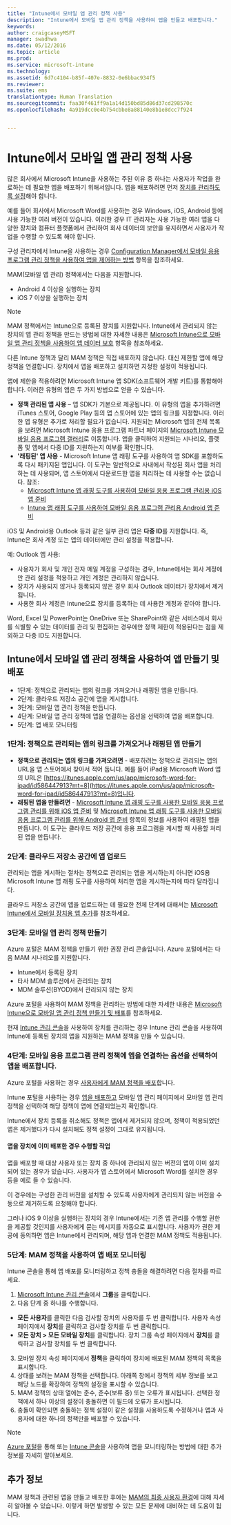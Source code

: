 ```yaml
---
title: "Intune에서 모바일 앱 관리 정책 사용"
description: "Intune에서 모바일 앱 관리 정책을 사용하여 앱을 만들고 배포합니다."
keywords: 
author: craigcaseyMSFT
manager: swadhwa
ms.date: 05/12/2016
ms.topic: article
ms.prod: 
ms.service: microsoft-intune
ms.technology: 
ms.assetid: 6d7c4104-b85f-407e-8832-0e6bbac934f5
ms.reviewer: 
ms.suite: ems
translationtype: Human Translation
ms.sourcegitcommit: faa30f461ff9a1a14d150bd85d86d37cd298570c
ms.openlocfilehash: 4a919dcc0e4b754cbbe8a88140e8b1e8dcc7f924


---
```


# Intune에서 모바일 앱 관리 정책 사용
많은 회사에서 Microsoft Intune을 사용하는 주된 이유 중 하나는 사용자가 작업을 완료하는 데 필요한 앱을 배포하기 위해서입니다. 앱을 배포하려면 먼저 [장치를 관리하도록 설정](https://docs.microsoft.com/intune/deploy-use/enroll-devices-in-microsoft-intune)해야 합니다.

예를 들어 회사에서 Microsoft Word를 사용하는 경우 Windows, iOS, Android 등에 사용 가능한 여러 버전이 있습니다. 이러한 경우 IT 관리자는 사용 가능한 여러 앱을 다양한 장치와 컴퓨터 플랫폼에서 관리하여 회사 데이터의 보안을 유지하면서 사용자가 작업을 수행할 수 있도록 해야 합니다.

구성 관리자에서 Intune을 사용하는 경우 [Configuration Manager에서 모바일 응용 프로그램 관리 정책을 사용하여 앱을 제어하는 방법](https://technet.microsoft.com/library/mt131414.aspx?f=255&MSPPError=-2147217396) 항목을 참조하세요.

MAM(모바일 앱 관리) 정책에서는 다음을 지원합니다.
- Android 4 이상을 실행하는 장치
- iOS 7 이상을 실행하는 장치

> [!NOTE]
> MAM 정책에서는 Intune으로 등록된 장치를 지원합니다. Intune에서 관리되지 않는 장치의 앱 관리 정책을 만드는 방법에 대한 자세한 내용은 [Microsoft Intune으로 모바일 앱 관리 정책을 사용하여 앱 데이터 보호](https://docs.microsoft.com/intune/deploy-use/protect-app-data-using-mobile-app-management-policies-with-microsoft-intune) 항목을 참조하세요.

다른 Intune 정책과 달리 MAM 정책은 직접 배포하지 않습니다. 대신 제한할 앱에 해당 정책을 연결합니다. 장치에서 앱을 배포하고 설치하면 지정한 설정이 적용됩니다.

앱에 제한을 적용하려면 Microsoft Intune 앱 SDK(소프트웨어 개발 키트)를 통합해야 합니다. 이러한 유형의 앱은 두 가지 방법으로 얻을 수 있습니다.

- **정책 관리된 앱 사용** – 앱 SDK가 기본으로 제공됩니다. 이 유형의 앱을 추가하려면 iTunes 스토어, Google Play 등의 앱 스토어에 있는 앱의 링크를 지정합니다. 이러한 앱 유형은 추가로 처리할 필요가 없습니다. 지원되는 Microsoft 앱의 전체 목록을 보려면 Microsoft Intune 응용 프로그램 파트너 페이지의 [Microsoft Intune 모바일 응용 프로그램 갤러리](https://www.microsoft.com/en-us/cloud-platform/microsoft-intune-partners)로 이동합니다. 앱을 클릭하여 지원되는 시나리오, 플랫폼 및 앱에서 다중 ID를 지원하는지 여부를 확인합니다.
- **'래핑된' 앱 사용** - Microsoft Intune 앱 래핑 도구를 사용하여 앱 SDK를 포함하도록 다시 패키지된 앱입니다. 이 도구는 일반적으로 사내에서 작성된 회사 앱을 처리하는 데 사용되며, 앱 스토어에서 다운로드한 앱을 처리하는 데 사용할 수는 없습니다. 참조:
  - [Microsoft Intune 앱 래핑 도구를 사용하여 모바일 응용 프로그램 관리용 iOS 앱 준비](https://docs.microsoft.com/intune/deploy-use/prepare-ios-apps-for-mobile-application-management-with-the-microsoft-intune-app-wrapping-tool)
  - [Intune 앱 래핑 도구를 사용하여 모바일 응용 프로그램 관리용 Android 앱 준비](https://docs.microsoft.com/intune/deploy-use/prepare-android-apps-for-mobile-application-management-with-the-microsoft-intune-app-wrapping-tool)

iOS 및 Android용 Outlook 등과 같은 일부 관리 앱은 **다중 ID**를 지원합니다. 즉, Intune은 회사 계정 또는 앱의 데이터에만 관리 설정을 적용합니다.

예: Outlook 앱 사용:
- 사용자가 회사 및 개인 전자 메일 계정을 구성하는 경우, Intune에서는 회사 계정에만 관리 설정을 적용하고 개인 계정은 관리하지 않습니다.
- 장치가 사용되지 않거나 등록되지 않은 경우 회사 Outlook 데이터가 장치에서 제거됩니다.
- 사용한 회사 계정은 Intune으로 장치를 등록하는 데 사용한 계정과 같아야 합니다.

Word, Excel 및 PowerPoint는 OneDrive 또는 SharePoint와 같은 서비스에서 회사를 식별할 수 있는 데이터를 관리 및 편집하는 경우에만 정책 제한이 적용된다는 점을 제외하고 다중 ID도 지원합니다.

## Intune에서 모바일 앱 관리 정책을 사용하여 앱 만들기 및 배포

- 1단계: 정책으로 관리되는 앱의 링크를 가져오거나 래핑된 앱을 만듭니다.
- 2단계: 클라우드 저장소 공간에 앱을 게시합니다.
- 3단계: 모바일 앱 관리 정책을 만듭니다.
- 4단계: 모바일 앱 관리 정책에 앱을 연결하는 옵션을 선택하여 앱을 배포합니다.
- 5단계: 앱 배포 모니터링

### 1단계: 정책으로 관리되는 앱의 링크를 가져오거나 래핑된 앱 만들기
- **정책으로 관리되는 앱의 링크를 가져오려면** - 배포하려는 정책으로 관리되는 앱의 URL을 앱 스토어에서 찾아서 적어 둡니다.
예를 들어 iPad용 Microsoft Word 앱의 URL은 [https://itunes.apple.com/us/app/microsoft-word-for-ipad/id586447913?mt=8](https://itunes.apple.com/us/app/microsoft-word-for-ipad/id586447913?mt=8)입니다.
- **래핑된 앱을 만들려면** - [Microsoft Intune 앱 래핑 도구를 사용한 모바일 응용 프로그램 관리를 위해 iOS 앱 준비](https://docs.microsoft.com/intune/deploy-use/prepare-ios-apps-for-mobile-application-management-with-the-microsoft-intune-app-wrapping-tool) 및 [Microsoft Intune 앱 래핑 도구를 사용한 모바일 응용 프로그램 관리를 위해 Android 앱 준비](https://docs.microsoft.com/intune/deploy-use/prepare-android-apps-for-mobile-application-management-with-the-microsoft-intune-app-wrapping-tool) 항목의 정보를 사용하여 래핑된 앱을 만듭니다. 이 도구는 클라우드 저장 공간에 응용 프로그램을 게시할 때 사용할 처리된 앱을 만듭니다.

### 2단계: 클라우드 저장소 공간에 앱 업로드
관리되는 앱을 게시하는 절차는 정책으로 관리되는 앱을 게시하는지 아니면 iOS용 Microsoft Intune 앱 래핑 도구를 사용하여 처리한 앱을 게시하는지에 따라 달라집니다.

클라우드 저장소 공간에 앱을 업로드하는 데 필요한 전체 단계에 대해서는 [Microsoft Intune에서 모바일 장치용 앱 추가](https://docs.microsoft.com/intune/deploy-use/add-apps-for-mobile-devices-in-microsoft-intune#add-the-app)를 참조하세요.

### 3단계: 모바일 앱 관리 정책 만들기
Azure 포털은 MAM 정책을 만들기 위한 권장 관리 콘솔입니다. Azure 포털에서는 다음 MAM 시나리오를 지원합니다.
- Intune에서 등록된 장치
- 타사 MDM 솔루션에서 관리되는 장치
- MDM 솔루션(BYOD)에서 관리되지 않는 장치

Azure 포털을 사용하여 MAM 정책을 관리하는 방법에 대한 자세한 내용은 [Microsoft Intune으로 모바일 앱 관리 정책 만들기 및 배포](https://docs.microsoft.com/intune/deploy-use/create-and-deploy-mobile-app-management-policies-with-microsoft-intune)를 참조하세요.

현재 [Intune 관리 콘솔](https://docs.microsoft.com/intune/deploy-use/configure-and-deploy-mobile-application-management-policies-in-the-microsoft-intune-console#-step-3-create-a-mobile-application-management-policy)을 사용하여 장치를 관리하는 경우 Intune 관리 콘솔을 사용하여 Intune에 등록된 장치의 앱을 지원하는 MAM 정책을 만들 수 있습니다.


### 4단계: 모바일 응용 프로그램 관리 정책에 앱을 연결하는 옵션을 선택하여 앱을 배포합니다.
Azure 포털을 사용하는 경우 [사용자에게 MAM 정책을 배포](https://docs.microsoft.com/intune/deploy-use/create-and-deploy-mobile-app-management-policies-with-microsoft-intune#deploy-a-policy-to-users)합니다.

Intune 포털을 사용하는 경우 [앱을 배포하고](https://docs.microsoft.com/intune/deploy-use/deploy-apps-in-microsoft-intune#deploy-an-app) 모바일 앱 관리 페이지에서 모바일 앱 관리 정책을 선택하여 해당 정책이 앱에 연결되었는지 확인합니다.

Intune에서 장치 등록을 취소해도 정책은 앱에서 제거되지 않으며, 정책이 적용되었던 앱은 제거했다가 다시 설치해도 정책 설정이 그대로 유지됩니다.

#### 앱을 장치에 이미 배포한 경우 수행할 작업

앱을 배포할 때 대상 사용자 또는 장치 중 하나에 관리되지 않는 버전의 앱이 이미 설치되어 있는 경우가 있습니다. 사용자가 앱 스토어에서 Microsoft Word를 설치한 경우 등을 예로 들 수 있습니다.

이 경우에는 구성한 관리 버전을 설치할 수 있도록 사용자에게 관리되지 않는 버전을 수동으로 제거하도록 요청해야 합니다.

그러나 iOS 9 이상을 실행하는 장치의 경우 Intune에서는 기존 앱 관리를 수행할 권한을 제공할 것인지를 사용자에게 묻는 메시지를 자동으로 표시합니다. 사용자가 권한 제공에 동의하면 앱은 Intune에서 관리되며, 해당 앱과 연결한 MAM 정책도 적용됩니다.


### 5단계: MAM 정책을 사용하여 앱 배포 모니터링
Intune 콘솔을 통해 앱 배포를 모니터링하고 정책 충돌을 해결하려면 다음 절차를 따르세요.

1. [Microsoft Intune 관리 콘솔](https://manage.microsoft.com/)에서 **그룹**을 클릭합니다.
2. 다음 단계 중 하나를 수행합니다.
  -  **모든 사용자**를 클릭한 다음 검사할 장치의 사용자를 두 번 클릭합니다. 사용자 속성 페이지에서 **장치**를 클릭하고 검사할 장치를 두 번 클릭합니다.
  -  **모든 장치 > 모든 모바일 장치**를 클릭합니다. 장치 그룹 속성 페이지에서 **장치**를 클릭하고 검사할 장치를 두 번 클릭합니다.
3. 모바일 장치 속성 페이지에서 **정책**을 클릭하여 장치에 배포된 MAM 정책의 목록을 표시합니다.
4. 상태를 보려는 MAM 정책을 선택합니다. 아래쪽 창에서 정책의 세부 정보를 보고 해당 노드를 확장하여 정책의 설정을 표시할 수 있습니다.
5.  MAM 정책의 상태 열에는 준수, 준수(보류 중) 또는 오류가 표시됩니다. 선택한 정책에서 하나 이상의 설정이 충돌하면 이 필드에 오류가 표시됩니다.
6.  충돌이 확인되면 충돌하는 정책 설정이 같은 설정을 사용하도록 수정하거나 앱과 사용자에 대한 하나의 정책만을 배포할 수 있습니다.

> [!NOTE]
> [Azure 포털](https://docs.microsoft.com/intune/deploy-use/monitor-mobile-app-management-policies-with-microsoft-intune)을 통해 또는 [Intune 콘솔](https://docs.microsoft.com/intune/deploy-use/monitor-apps-in-microsoft-intune)을 사용하여 앱을 모니터링하는 방법에 대한 추가 정보를 자세히 알아보세요.

## 추가 정보

MAM 정책과 관련된 앱을 만들고 배포한 후에는 [MAM의 최종 사용자 환경](end-user-experience-mam.md)에 대해 자세히 알아볼 수 있습니다. 이렇게 하면 발생할 수 있는 모든 문제에 대비하는 데 도움이 됩니다.



<!--HONumber=Sep16_HO1-->


